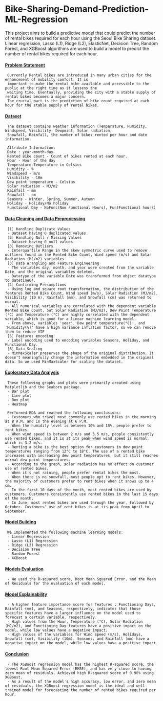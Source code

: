 # Bike-Sharing-Demand-Prediction-ML-Regression
This project aims to build a predictive model that could predict the number of rental bikes required for each hour using the Seoul Bike Sharing dataset. Linear regression, Lasso (L1), Ridge (L2), ElasticNet, Decision Tree, Random Forest, and XGBoost algorithms are used to build a model to predict the number of rental bikes required for each hour.

#### <ins>Problem Statement</ins>
     Currently Rental bikes are introduced in many urban cities for the enhancement of mobility comfort. It is 
     important to make the rental bike available and accessible to the public at the right time as it lessens the
     waiting time. Eventually, providing the city with a stable supply of rental bikes becomes a major concern.
     The crucial part is the prediction of bike count required at each hour for the stable supply of rental bikes.
#### <ins>Dataset</ins>
     The dataset contains weather information (Temperature, Humidity, Windspeed, Visibility, Dewpoint, Solar radiation, 
     Snowfall, Rainfall, the number of bikes rented per hour and date information.
     
     Attribute Information:
     Date : year-month-day
     Rented Bike count - Count of bikes rented at each hour.
     Hour - Hour of the day
     Temperature-Temperature in Celsius
     Humidity - %
     Windspeed - m/s
     Visibility - 10m
     Dew point temperature - Celsius
     Solar radiation - MJ/m2
     Rainfall - mm
     Snowfall - cm
     Seasons - Winter, Spring, Summer, Autumn
     Holiday - Holiday/No holiday
     Functional Day - NoFunc(Non Functional Hours), Fun(Functional hours)
#### <ins>Data Cleaning and Data Preprocessing</ins>
     [1] Handling Duplicate Values
     - Dataset having 0 duplicated values.
     [2] Handling Null / Missing Values
     - Dataset having 0 null values.
     [3] Removing Outliers
     - Interquartile Range in the skew symmetric curve used to remove outliers found in the Rented Bike Count, Wind speed (m/s) and Solar Radiation (MJ/m2) variables.
     [3] Data Wrangling and Feature Engineering
     - The variables day, month, and year were created from the variable Date, and the original variables deleted.
     - Datatype of the variable Date was transformed from object datatype to datetime64.
     [4] Confirming Presumptions
     - Using log and square root transformation, the distribution of the features Rented Bike Count, Wind speed (m/s), Solar Radiation (MJ/m2), Visibility (10 m), Rainfall (mm), and Snowfall (cm) was returned to normal.
     - All numerical variables are correlated with the dependent variable Rented Bike Count, but Solar Radiation (MJ/m2), Dew Point Temperature (°C) and Temperature (°C) are highly correlated with the dependent variable, which is good for a linear machine learning model.
     - From above, variables 'year','Dew point temperature(°C)', and 'Humidity(%)' have a high variance inflation factor, so we can remove them to reduce VIF
     [5] Features encoding
     - Label encoding used to encoding variables Seasons, Holiday, and Functional Day.
     [6] Data Scaling
     - MinMaxScaler preserves the shape of the original distribution. It doesn't meaningfully change the information embedded in the original data. So we used MinMaxScaler for scaling the dataset.
#### <ins>Exploratory Data Analysis</ins>
     These following graphs and plots were primarily created using Matplotlib and the Seaborn package.
     - Bar plot
     - Line plot
     - Box plot
     - Heatmap

     Performed EDA and reached the following conclusions:
     - Customers who travel most commonly use rented bikes in the morning at 8 A.M. and in the evening at 6 P.M.
     - When the humidity level is between 10% and 18%, people prefer to rent bikes.
     - When wind speed is between 2 m/s and 3.5 m/s, people consistently use rented bikes, and it is at its peak when wind speed is normal, which is 3.2 m/s.
     - Renting a bike is the best option for customers in dew point temperatures ranging from 12°C to 18°C. The use of a rented bike increases with increasing dew point temperatures, but it still reaches normal dew point temperatures.
     - According to the graph, solar radiation has no effect on customer use of rented bikes.
     - When it's not raining, people prefer rental bikes the most.
     - When there is no snowfall, most people opt to rent bikes. However, the majority of customers prefer to rent bikes when it snows up to 4 cm.
     - In the first 10 days of the month, most rented bikes are used by customers. Customers consistently use rented bikes in the last 15 days of the month.
     - In June, most rented bikes are used through the year, followed by October. Customers' use of rent bikes is at its peak from April to September.
#### <ins>Model Building</ins>
     We implemented the following machine learning models:
     - Linear Regression
     - Lasso (L1) Regression
     - Ridge (L2) Regression 
     - Decision Tree 
     - Random Forest
     - XGBoost 
#### <ins>Models Evaluation</ins>
     - We used the R-squared score, Root Mean Squared Error, and the Mean of Residuals for the evaluation of each model.
#### <ins>Model Explainability</ins>
     - A higher feature importance score for features : Functioning Days, Rainfall (mm), and Seasons, respectively, indicates that those specific features have a larger influence on the model used to forecast a certain variable, respectively.
     - High values from the Hour, Temperature (°C), Solar Radiation (MJ/m2), and Functioning Day features have a positive impact on the model, while low values have a negative impact.
     - High values of the variables for Wind speed (m/s), Holidays, Snowfall (cm), Visibility (10m), Seasons, and Rainfall (mm) have a negative impact on the model, while low values have a positive impact.
#### <ins>Conclusion</ins>
     - The XGBoost regression model has the highest R-squared score, the lowest Root Mean Squared Error (RMSE), and has very close to having zero mean of residuals. Achieved high R-squared score of 0.90% using XGBoost.
     - As a result of the model's high accuracy, low error, and zero mean of residuals, the XGBoost regression model is the ideal and well-trained model for forecasting the number of rented bikes required per hour.

